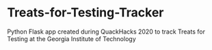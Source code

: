 # Treats-for-Testing-Tracker
Python Flask app created during QuackHacks 2020 to track Treats for Testing at the Georgia Institute of Technology
